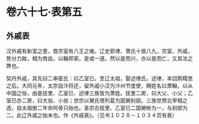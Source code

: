 # 卷六十七·表第五

## 外戚表

汉外戚有新室之患，晋宗室有八王之难。辽史耶律、萧氏十居八九，宗室、外戚，势分力敌，相为唇齿，以翰邦家。是或一道。然以是而兴，亦以是而亡，又其法之弊也。

契丹外戚，其先曰二审密氏：曰乙室已。至辽太祖，娶述律氏。述律，本回鹘糯思之后。大同元年，太宗自汴将还，留外戚小汉为汴州节度使，赐姓名曰萧翰，以从中国之俗，由是拔里、乙室已、述律三族皆为萧姓。拔里二房，曰大父、小父；乙室已亦二房，曰大翁、小翁；世宗以舅氏塔列葛为国舅别部。三族世预北宰相之选，自太祖册二年命阿骨只始也。圣宗合拔里、乙室已二国舅帐为一，与别部为二。此辽外戚之始末也。作《外戚表》。（见书１０２８－１０３４页有表）
